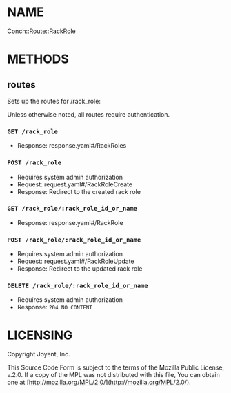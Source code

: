 # NAME

Conch::Route::RackRole

# METHODS

## routes

Sets up the routes for /rack\_role:

Unless otherwise noted, all routes require authentication.

### `GET /rack_role`

- Response: response.yaml#/RackRoles

### `POST /rack_role`

- Requires system admin authorization
- Request: request.yaml#/RackRoleCreate
- Response: Redirect to the created rack role

### `GET /rack_role/:rack_role_id_or_name`

- Response: response.yaml#/RackRole

### `POST /rack_role/:rack_role_id_or_name`

- Requires system admin authorization
- Request: request.yaml#/RackRoleUpdate
- Response: Redirect to the updated rack role

### `DELETE /rack_role/:rack_role_id_or_name`

- Requires system admin authorization
- Response: `204 NO CONTENT`

# LICENSING

Copyright Joyent, Inc.

This Source Code Form is subject to the terms of the Mozilla Public License,
v.2.0. If a copy of the MPL was not distributed with this file, You can obtain
one at [http://mozilla.org/MPL/2.0/](http://mozilla.org/MPL/2.0/).
